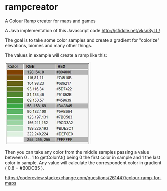 # rampcreator
A Colour Ramp creator for maps and games

A Java implementation of this Javascript code
http://jsfiddle.net/vksn3yLL/

The goal is to take some color samples and create a gradient for "colorize" elevations, biomes and many other things.

The values in example will create a ramp like this:

![Example](/example.jpeg)

Then you can take any color from the middle samples passing a value between 0 .. 1 to getColorAt() being 0 the first color in sample and 1 the last color in sample. Any value will calculate the correspondent color in gradient ( 0.8 = #B0DCB5 ).

https://codereview.stackexchange.com/questions/261447/colour-ramp-for-maps
